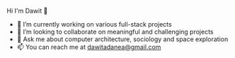  Hi I'm Dawit 👋


- 🔭 I’m currently working on various full-stack projects
- 👯 I’m looking to collaborate on meaningful and challenging projects
- 💬 Ask me about computer architecture, sociology and space exploration
- 📫 You can reach me at dawitadanea@gmail.com



